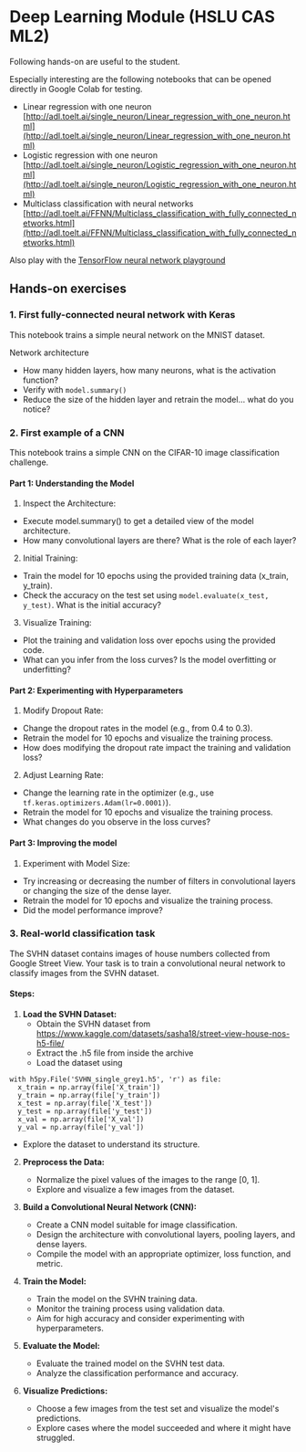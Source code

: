 # Deep Learning Module (HSLU CAS ML2)

Following hands-on are useful to the student.

Especially interesting are the following notebooks that can be opened directly in Google Colab for testing.

- Linear regression with one neuron [http://adl.toelt.ai/single_neuron/Linear_regression_with_one_neuron.html](http://adl.toelt.ai/single_neuron/Linear_regression_with_one_neuron.html)
- Logistic regression with one neuron [http://adl.toelt.ai/single_neuron/Logistic_regression_with_one_neuron.html](http://adl.toelt.ai/single_neuron/Logistic_regression_with_one_neuron.html)
- Multiclass classification with neural networks [http://adl.toelt.ai/FFNN/Multiclass_classification_with_fully_connected_networks.html](http://adl.toelt.ai/FFNN/Multiclass_classification_with_fully_connected_networks.html)

Also play with the [TensorFlow neural network playground](https://playground.tensorflow.org/#activation=tanh&batchSize=10&dataset=circle&regDataset=reg-plane&learningRate=0.03&regularizationRate=0&noise=0&networkShape=4,2&seed=0.71013&showTestData=false&discretize=false&percTrainData=50&x=true&y=true&xTimesY=false&xSquared=false&ySquared=false&cosX=false&sinX=false&cosY=false&sinY=false&collectStats=false&problem=classification&initZero=false&hideText=false)

## Hands-on exercises
### 1. First fully-connected neural network with Keras
This notebook trains a simple neural network on the MNIST dataset.

Network architecture
- How many hidden layers, how many neurons, what is the activation function?
- Verify with `model.summary()`
- Reduce the size of the hidden layer and retrain the model... what do you notice?

### 2. First example of a CNN
This notebook trains a simple CNN on the CIFAR-10 image classification challenge.

#### Part 1: Understanding the Model
1. Inspect the Architecture:
 - Execute model.summary() to get a detailed view of the model architecture.
 - How many convolutional layers are there? What is the role of each layer?

2. Initial Training:
 - Train the model for 10 epochs using the provided training data (x_train, y_train).
 - Check the accuracy on the test set using `model.evaluate(x_test, y_test)`. What is the initial accuracy?

3. Visualize Training:
 - Plot the training and validation loss over epochs using the provided code.
 - What can you infer from the loss curves? Is the model overfitting or underfitting?

#### Part 2: Experimenting with Hyperparameters
1. Modify Dropout Rate:
 - Change the dropout rates in the model (e.g., from 0.4 to 0.3).
 - Retrain the model for 10 epochs and visualize the training process.
- How does modifying the dropout rate impact the training and validation loss?

2. Adjust Learning Rate:
 - Change the learning rate in the optimizer (e.g., use `tf.keras.optimizers.Adam(lr=0.0001)`).
 - Retrain the model for 10 epochs and visualize the training process.
 - What changes do you observe in the loss curves?

#### Part 3: Improving the model
1. Experiment with Model Size:
 - Try increasing or decreasing the number of filters in convolutional layers or changing the size of the dense layer.
 - Retrain the model for 10 epochs and visualize the training process.
 - Did the model performance improve?

### 3. Real-world classification task
The SVHN dataset contains images of house numbers collected from Google Street View. Your task is to train a convolutional neural network to classify images from the SVHN dataset.

#### Steps:

1. **Load the SVHN Dataset:**
   - Obtain the SVHN dataset from https://www.kaggle.com/datasets/sasha18/street-view-house-nos-h5-file/
   - Extract the .h5 file from inside the archive
   - Load the dataset using
  ```
  with h5py.File('SVHN_single_grey1.h5', 'r') as file:
    x_train = np.array(file['X_train'])
    y_train = np.array(file['y_train'])
    x_test = np.array(file['X_test'])
    y_test = np.array(file['y_test'])
    x_val = np.array(file['X_val'])
    y_val = np.array(file['y_val'])
  ```
   - Explore the dataset to understand its structure.

2. **Preprocess the Data:**
   - Normalize the pixel values of the images to the range [0, 1].
   - Explore and visualize a few images from the dataset.

3. **Build a Convolutional Neural Network (CNN):**
   - Create a CNN model suitable for image classification.
   - Design the architecture with convolutional layers, pooling layers, and dense layers.
   - Compile the model with an appropriate optimizer, loss function, and metric.

4. **Train the Model:**
   - Train the model on the SVHN training data.
   - Monitor the training process using validation data.
   - Aim for high accuracy and consider experimenting with hyperparameters.

5. **Evaluate the Model:**
   - Evaluate the trained model on the SVHN test data.
   - Analyze the classification performance and accuracy.

6. **Visualize Predictions:**
   - Choose a few images from the test set and visualize the model's predictions.
   - Explore cases where the model succeeded and where it might have struggled.

